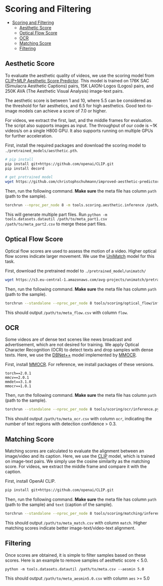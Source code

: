 # Scoring and Filtering

- [Scoring and Filtering](#scoring-and-filtering)
  - [Aesthetic Score](#aesthetic-score)
  - [Optical Flow Score](#optical-flow-score)
  - [OCR](#ocr)
  - [Matching Score](#matching-score)
  - [Filtering](#filtering)

## Aesthetic Score

To evaluate the aesthetic quality of videos, we use the scoring model from [CLIP+MLP Aesthetic Score Predictor](https://github.com/christophschuhmann/improved-aesthetic-predictor). This model is trained on 176K SAC (Simulacra Aesthetic Captions) pairs, 15K LAION-Logos (Logos) pairs, and 250K AVA (The Aesthetic Visual Analysis) image-text pairs.

The aesthetic score is between 1 and 10, where 5.5 can be considered as the threshold for fair aesthetics, and 6.5 for high aesthetics. Good text-to-image models can achieve a score of 7.0 or higher.

For videos, we extract the first, last, and the middle frames for evaluation. The script also supports images as input. 
The throughput of our code is ~1K videos/s on a single H800 GPU. It also supports running on multiple GPUs for further acceleration.

First, install the required packages and download the scoring model to `./pretrained_models/aesthetic.pth`.
```bash
# pip install
pip install git+https://github.com/openai/CLIP.git
pip install decord

# get pretrained model
wget https://github.com/christophschuhmann/improved-aesthetic-predictor/raw/main/sac+logos+ava1-l14-linearMSE.pth -O pretrained_models/aesthetic.pth
```

Then, run the following command. **Make sure** the meta file has column `path` (path to the sample).
```bash
torchrun --nproc_per_node 8 -m tools.scoring.aesthetic.inference /path/to/meta.csv --bs 1024 --num_workers 16
```
This will generate multiple part files. Run `python -m tools.datasets.datautil /path/to/meta_part1.csv /path/to/meta_part2.csv` to merge these part files.

## Optical Flow Score

Optical flow scores are used to assess the motion of a video. Higher optical flow scores indicate larger movement.
We use the [UniMatch](https://github.com/autonomousvision/unimatch) model for this task.

First, download the pretrained model to `./pretrained_model/unimatch/`
```bash
wget https://s3.eu-central-1.amazonaws.com/avg-projects/unimatch/pretrained/gmflow-scale2-regrefine6-mixdata-train320x576-4e7b215d.pth -P ./pretrained_models/unimatch/
```

Then, run the following command. **Make sure** the meta file has column `path` (path to the sample).
```bash
torchrun --standalone --nproc_per_node 8 tools/scoring/optical_flow/inference.py /path/to/meta.csv
```

This should output `/path/to/meta_flow.csv` with column `flow`.

## OCR
Some videos are of dense text scenes like news broadcast and advertisement, which are not desired for training.
We apply Optical Character Recognition (OCR) to detect texts and drop samples with dense texts. Here, we use
the [DBNet++](https://arxiv.org/abs/2202.10304) model implemented by [MMOCR](https://github.com/open-mmlab/mmocr/).

First, install [MMOCR](https://mmocr.readthedocs.io/en/dev-1.x/get_started/install.html). 
For reference, we install packages of these versions.
```
torch==2.0.1
mmcv==2.0.1
mmdet==3.1.0
mmocr==1.0.1
```

Then, run the following command. **Make sure** the meta file has column `path` (path to the sample).
```bash
torchrun --standalone --nproc_per_node 8 tools/scoring/ocr/inference.py /path/to/meta.csv
```
This should output `/path/to/meta_ocr.csv` with column `ocr`, indicating the number of text regions with detection confidence > 0.3.


## Matching Score

Matching scores are calculated to evaluate the alignment between an image/video and its caption.
Here, we use the [CLIP](https://github.com/openai/CLIP) model, which is trained on image-text pairs. 
We simply use the cosine similarity as the matching score.
For videos, we extract the middle frame and compare it with the caption.

First, install OpenAI CLIP.
```bash
pip install git+https://github.com/openai/CLIP.git
```

Then, run the following command. **Make sure** the meta file has column `path` (path to the sample) and `text` (caption of the sample).

```bash
torchrun --standalone --nproc_per_node 8 tools/scoring/matching/inference.py /path/to/meta.csv
```

This should output `/path/to/meta_match.csv` with column `match`. Higher matching scores indicate better image-text/video-text alignment.


## Filtering
Once scores are obtained, it is simple to filter samples based on these scores. Here is an example to remove
samples of aesthetic score < 5.0.
```
python -m tools.datasets.datautil /path/to/meta.csv --aesmin 5.0
```
This should output `/path/to/meta_aesmin5.0.csv` with column `aes` >= 5.0 